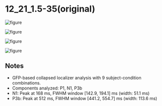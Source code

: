 # 12_21_1.5-35(original)

![figure](docs/assets/plots/12_21_1.5-35(original)/12_21_1.5-35(original)-collapsed_localizer.png)

![figure](docs/assets/plots/12_21_1.5-35(original)/12_21_1.5-35(original)-P1.png)

![figure](docs/assets/plots/12_21_1.5-35(original)/12_21_1.5-35(original)-N1.png)

![figure](docs/assets/plots/12_21_1.5-35(original)/12_21_1.5-35(original)-P3b.png)


## Notes

- GFP-based collapsed localizer analysis with 9 subject-condition combinations.
- Components analyzed: P1, N1, P3b
- N1: Peak at 168 ms, FWHM window [142.9, 194.1] ms (width: 51.1 ms)
- P3b: Peak at 512 ms, FWHM window [441.2, 554.7] ms (width: 113.6 ms)
